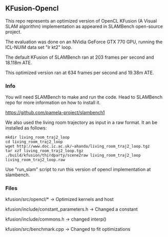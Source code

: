 ## KFusion-Opencl
This repo represents an optimized version of OpenCL KFusion (A Visual SLAM algorithm) implementation as appeared in SLAMBench open-source project.

The evaluation was done on an NVidia GeForce GTX 770 GPU, running the ICL-NUIM data set "lr kt2" loop.

The default KFusion of SLAMBench ran at 203 frames per second and 18.118m ATE.

This optimized version ran at 634 frames per second and 19.38m ATE. 

### Info
You will need SLAMBench to make and run the code. Head to SLAMBench repo for more information on how to install it. 

https://github.com/pamela-project/slambench1

We also used the living room trajectory as input in a raw format. It an be installed as follows:
<pre><code>mkdir living_room_traj2_loop
cd living_room_traj2_loop
wget http://www.doc.ic.ac.uk/~ahanda/living_room_traj2_loop.tgz
tar xzf living_room_traj2_loop.tgz
./build/kfusion/thirdparty/scene2raw living_room_traj2_loop living_room_traj2_loop.raw
</code></pre>

Use "run_slam" script to run this version of opencl implementation at slambench.

### Files
kfusion/src/opencl/* -> Optimized kernels and host

kfusion/include/constant_parameters.h -> Changed a constant

kfusion/include/commons.h -> changed interp()

kfusion/src/benchmark.cpp -> Changed to fit optimizations


